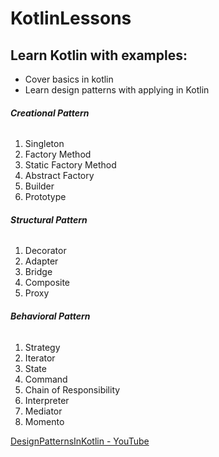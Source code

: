 # KotlinLessons

## Learn Kotlin with examples:
- Cover basics in kotlin
- Learn design patterns with applying in Kotlin

###### **Creational Pattern**
1. Singleton
2. Factory Method
3. Static Factory Method
4. Abstract Factory
5. Builder
6. Prototype

###### **Structural Pattern**
1. Decorator
2. Adapter
3. Bridge
4. Composite
5. Proxy

###### **Behavioral Pattern**
1. Strategy
2. Iterator
3. State
4. Command
5. Chain of Responsibility
6. Interpreter
7. Mediator
8. Momento

[DesignPatternsInKotlin - YouTube](https://youtube.com/playlist?list=PLUBTNUwSOzsbgRuMOixiaejOr0025eDrK)

